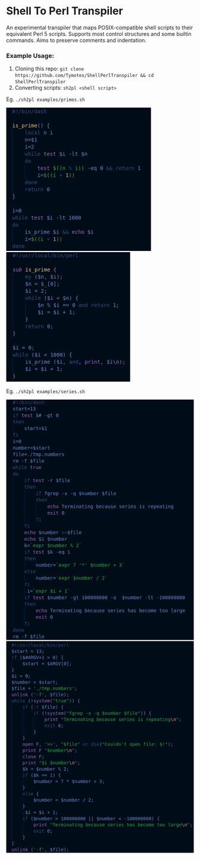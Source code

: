 # Shell To Perl Transpiler
An experimental transpiler that maps POSIX-compatible shell scripts to their equivalent Perl 5 scripts. Supports most control structures and some builtin commands. Aims to preserve comments and indentation. 

### Example Usage:
1. Cloning this repo: `git clone https://github.com/Tymotex/ShellPerlTranspiler && cd ShellPerlTranspiler`
2. Converting scripts: `sh2pl <shell script>`

Eg. `./sh2pl examples/primes.sh`

![Primes.sh](./images/PrimesSh.png "Primes.sh")
![Primes.pl](./images/PrimesPl.png "Primes.pl")

Eg. `./sh2pl examples/series.sh`

![Series.sh](./images/SeriesSh.png "Series.sh")
![Series.pl](./images/SeriesPl.png "Series.pl")
